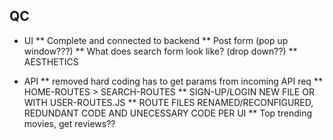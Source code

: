 ## QC


* UI 
** Complete and connected to backend
** Post form (pop up window???)
** What does search form look like? (drop down??)
** AESTHETICS


* API 
** removed hard coding has to get params from incoming API req
** HOME-ROUTES > SEARCH-ROUTES
** SIGN-UP/LOGIN NEW FILE OR WITH USER-ROUTES.JS
** ROUTE FILES RENAMED/RECONFIGURED, REDUNDANT CODE AND UNECESSARY CODE PER UI
** Top trending movies, get reviews??